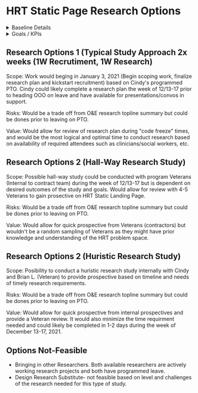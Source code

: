 # HRT Static Page Research Options 

<details><summary>Baseline Details</summary>
Meeting notes: Discussed moving forward with HRT static landing page initiative (Already passed staging review, 98% complete and was just pending Contact details) research to determine Veteran expectations on HRT landing page prior to launch. 

  
</details>

<details><summary>Goals / KPIs</summary>
  
Need to be determined in order to shape goals for research for HRT static landing page. 

</details>
  


</summary>

</details>

## Research Options 1 (Typical Study Approach 2x weeks (1W Recrutiment, 1W Research) 
Scope: Work would beging in January 3, 2021 (Begin scoping work, finalize research plan and kickstart recruitment) based on Cindy's programmed PTO.  Cindy could likely complete a research plan the week of 12/13-17 prior to heading OOO on leave and have available for presentations/convos in support.

Risks: Would be a trade off from O&E research topline summary but could be dones prior to leaving on PTO. 

Value: Would allow for review of research plan during "code freeze" times, and would be the most logical and optimal time to conduct research based on availability of required attendees such as clinicians/social workers, etc. 

## Research Options 2 (Hall-Way Research Study)
Scope: Possible hall-way study could be conducted with program Veterans (Internal to contract team) during the week of 12/13-17 but is dependent on desired outcomes of the study and goals.  Would allow for review with 4-5 Veterans to gain prosective on HRT Static Landing Page. 

Risks: Would be a trade off from O&E research topline summary but could be dones prior to leaving on PTO. 

Value: Would allow for quick prospective from Veterans (contractors) but wouldn't be a random sampling of Veterans as they might have prior knowledge and understanding of the HRT problem space. 

## Research Options 2 (Huristic Research Study)
Scope: Posibility to conduct a huristic research study internally with Cindy and Brian L. (Veteran) to provide prospective based on timeline and needs of timely research requirements.

Risks: Would be a trade off from O&E research topline summary but could be dones prior to leaving on PTO. 

Value: Would allow for quick prospective from internal prospectives and provide a Veteran review.  It would also minimize the time requirment needed and could likely be completed in 1-2 days during the week of December 13-17, 2021.  

## Options Not-Feasible 
- Bringing in other Researchers.  Both available researchers are actively working research projects and both have programmed leave. 
- Design Research Substitute- not feasible based on level and challenges of the research needed for this type of study. 


